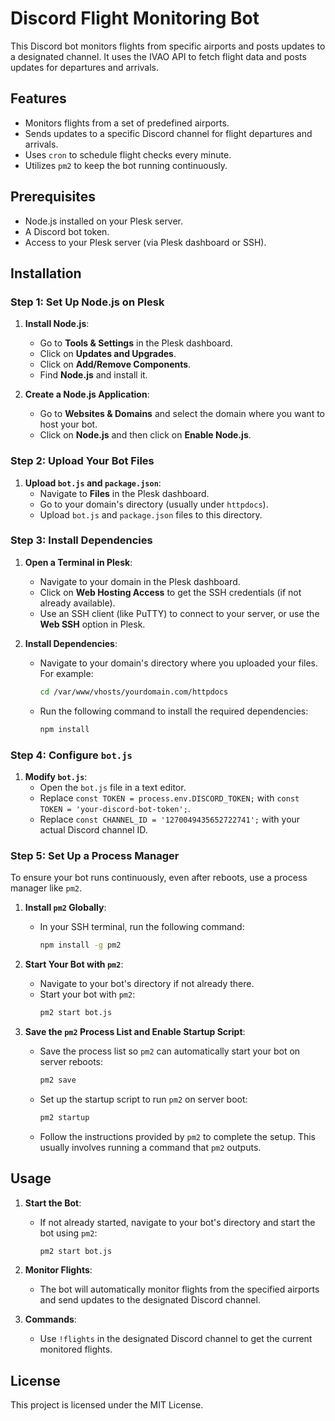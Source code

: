 # Discord Flight Monitoring Bot

This Discord bot monitors flights from specific airports and posts updates to a designated channel. It uses the IVAO API to fetch flight data and posts updates for departures and arrivals.

## Features

- Monitors flights from a set of predefined airports.
- Sends updates to a specific Discord channel for flight departures and arrivals.
- Uses `cron` to schedule flight checks every minute.
- Utilizes `pm2` to keep the bot running continuously.

## Prerequisites

- Node.js installed on your Plesk server.
- A Discord bot token.
- Access to your Plesk server (via Plesk dashboard or SSH).

## Installation

### Step 1: Set Up Node.js on Plesk

1. **Install Node.js**:
   - Go to **Tools & Settings** in the Plesk dashboard.
   - Click on **Updates and Upgrades**.
   - Click on **Add/Remove Components**.
   - Find **Node.js** and install it.

2. **Create a Node.js Application**:
   - Go to **Websites & Domains** and select the domain where you want to host your bot.
   - Click on **Node.js** and then click on **Enable Node.js**.

### Step 2: Upload Your Bot Files

1. **Upload `bot.js` and `package.json`**:
   - Navigate to **Files** in the Plesk dashboard.
   - Go to your domain's directory (usually under `httpdocs`).
   - Upload `bot.js` and `package.json` files to this directory.

### Step 3: Install Dependencies

1. **Open a Terminal in Plesk**:
   - Navigate to your domain in the Plesk dashboard.
   - Click on **Web Hosting Access** to get the SSH credentials (if not already available).
   - Use an SSH client (like PuTTY) to connect to your server, or use the **Web SSH** option in Plesk.

2. **Install Dependencies**:
   - Navigate to your domain's directory where you uploaded your files. For example:
     ```sh
     cd /var/www/vhosts/yourdomain.com/httpdocs
     ```
   - Run the following command to install the required dependencies:
     ```sh
     npm install
     ```

### Step 4: Configure `bot.js`

1. **Modify `bot.js`**:
   - Open the `bot.js` file in a text editor.
   - Replace `const TOKEN = process.env.DISCORD_TOKEN;` with `const TOKEN = 'your-discord-bot-token';`.
   - Replace `const CHANNEL_ID = '1270049435652722741';` with your actual Discord channel ID.

### Step 5: Set Up a Process Manager

To ensure your bot runs continuously, even after reboots, use a process manager like `pm2`.

1. **Install `pm2` Globally**:
   - In your SSH terminal, run the following command:
     ```sh
     npm install -g pm2
     ```

2. **Start Your Bot with `pm2`**:
   - Navigate to your bot's directory if not already there.
   - Start your bot with `pm2`:
     ```sh
     pm2 start bot.js
     ```

3. **Save the `pm2` Process List and Enable Startup Script**:
   - Save the process list so `pm2` can automatically start your bot on server reboots:
     ```sh
     pm2 save
     ```
   - Set up the startup script to run `pm2` on server boot:
     ```sh
     pm2 startup
     ```
   - Follow the instructions provided by `pm2` to complete the setup. This usually involves running a command that `pm2` outputs.

## Usage

1. **Start the Bot**:
   - If not already started, navigate to your bot's directory and start the bot using `pm2`:
     ```sh
     pm2 start bot.js
     ```

2. **Monitor Flights**:
   - The bot will automatically monitor flights from the specified airports and send updates to the designated Discord channel.

3. **Commands**:
   - Use `!flights` in the designated Discord channel to get the current monitored flights.

## License

This project is licensed under the MIT License.
```
